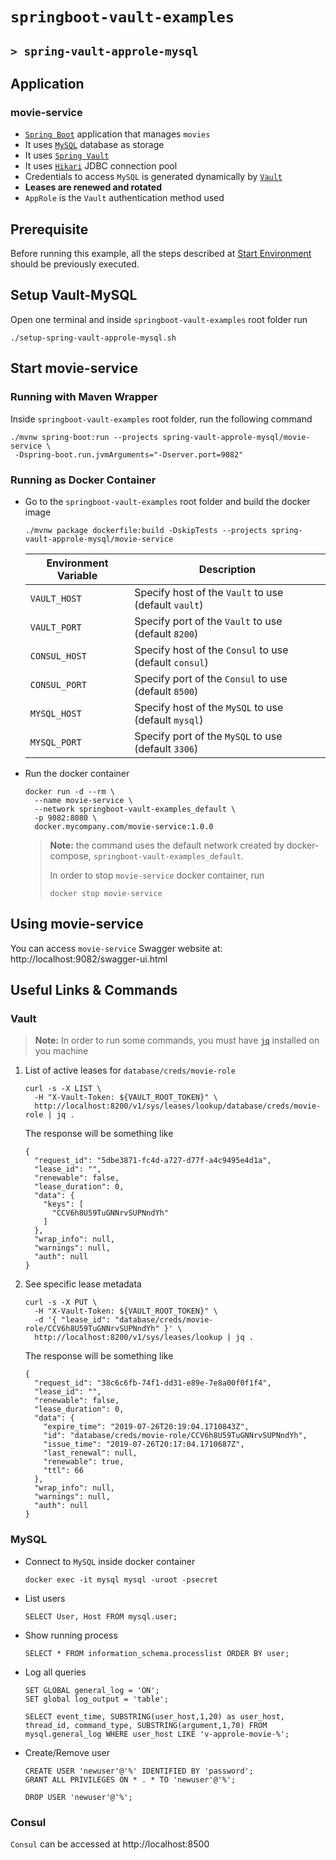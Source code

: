 # `springboot-vault-examples`
## `> spring-vault-approle-mysql`

## Application

### movie-service

- [`Spring Boot`](https://docs.spring.io/spring-boot/docs/current/reference/htmlsingle/) application that manages `movies`
- It uses [`MySQL`](https://www.mysql.com/) database as storage
- It uses [`Spring Vault`](https://docs.spring.io/spring-vault/docs/2.1.3.RELEASE/reference/html/#_document_structure)
- It uses [`Hikari`](https://github.com/brettwooldridge/HikariCP) JDBC connection pool
- Credentials to access `MySQL` is generated dynamically by [`Vault`](https://www.vaultproject.io)
- **Leases are renewed and rotated**
- `AppRole` is the `Vault` authentication method used

## Prerequisite

Before running this example, all the steps described at [Start Environment](https://github.com/ivangfr/springboot-vault-examples#start-environment) should be previously executed.

## Setup Vault-MySQL

Open one terminal and inside `springboot-vault-examples` root folder run
```
./setup-spring-vault-approle-mysql.sh
```

## Start movie-service

### Running with Maven Wrapper

Inside `springboot-vault-examples` root folder, run the following command
```
./mvnw spring-boot:run --projects spring-vault-approle-mysql/movie-service \
 -Dspring-boot.run.jvmArguments="-Dserver.port=9082"
```

### Running as Docker Container

- Go to the `springboot-vault-examples` root folder and build the docker image
  ```
  ./mvnw package dockerfile:build -DskipTests --projects spring-vault-approle-mysql/movie-service
  ```
  | Environment Variable | Description                                            |
  | -------------------- | ------------------------------------------------------ |
  | `VAULT_HOST`         | Specify host of the `Vault` to use (default `vault`)   |
  | `VAULT_PORT`         | Specify port of the `Vault` to use (default `8200`)    |
  | `CONSUL_HOST`        | Specify host of the `Consul` to use (default `consul`) |
  | `CONSUL_PORT`        | Specify port of the `Consul` to use (default `8500`)   |
  | `MYSQL_HOST`         | Specify host of the `MySQL` to use (default `mysql`)   |
  | `MYSQL_PORT`         | Specify port of the `MySQL` to use (default `3306`)    |

- Run the docker container
  ```
  docker run -d --rm \
    --name movie-service \
    --network springboot-vault-examples_default \
    -p 9082:8080 \
    docker.mycompany.com/movie-service:1.0.0
  ```
  > **Note:** the command uses the default network created by docker-compose, `springboot-vault-examples_default`.
  >
  > In order to stop `movie-service` docker container, run
  > ```
  > docker stop movie-service 
  > ```

## Using movie-service

You can access `movie-service` Swagger website at: http://localhost:9082/swagger-ui.html

## Useful Links & Commands

### Vault

> **Note:** In order to run some commands, you must have [`jq`](https://stedolan.github.io/jq) installed on you machine

1. List of active leases for `database/creds/movie-role`
   ```
   curl -s -X LIST \
     -H "X-Vault-Token: ${VAULT_ROOT_TOKEN}" \
     http://localhost:8200/v1/sys/leases/lookup/database/creds/movie-role | jq .
   ```

   The response will be something like
   ```
   {
     "request_id": "5dbe3871-fc4d-a727-d77f-a4c9495e4d1a",
     "lease_id": "",
     "renewable": false,
     "lease_duration": 0,
     "data": {
       "keys": [
         "CCV6h8U59TuGNNrvSUPNndYh"
       ]
     },
     "wrap_info": null,
     "warnings": null,
     "auth": null
   }
   ```

2. See specific lease metadata
   ```
   curl -s -X PUT \
     -H "X-Vault-Token: ${VAULT_ROOT_TOKEN}" \
     -d '{ "lease_id": "database/creds/movie-role/CCV6h8U59TuGNNrvSUPNndYh" }' \
     http://localhost:8200/v1/sys/leases/lookup | jq .
   ```

   The response will be something like
   ```
   {
     "request_id": "38c6c6fb-74f1-dd31-e89e-7e8a00f0f1f4",
     "lease_id": "",
     "renewable": false,
     "lease_duration": 0,
     "data": {
       "expire_time": "2019-07-26T20:19:04.1710843Z",
       "id": "database/creds/movie-role/CCV6h8U59TuGNNrvSUPNndYh",
       "issue_time": "2019-07-26T20:17:04.1710687Z",
       "last_renewal": null,
       "renewable": true,
       "ttl": 66
     },
     "wrap_info": null,
     "warnings": null,
     "auth": null
   }
   ```

### MySQL

- Connect to `MySQL` inside docker container
  ```
  docker exec -it mysql mysql -uroot -psecret
  ```

- List users
  ```
  SELECT User, Host FROM mysql.user;
  ```

- Show running process
  ```
  SELECT * FROM information_schema.processlist ORDER BY user;
  ```

- Log all queries
  ```
  SET GLOBAL general_log = 'ON';
  SET global log_output = 'table';
  
  SELECT event_time, SUBSTRING(user_host,1,20) as user_host, thread_id, command_type, SUBSTRING(argument,1,70) FROM mysql.general_log WHERE user_host LIKE 'v-approle-movie-%';
  ```

- Create/Remove user
  ```
  CREATE USER 'newuser'@'%' IDENTIFIED BY 'password';
  GRANT ALL PRIVILEGES ON * . * TO 'newuser'@'%';
  
  DROP USER 'newuser'@'%';
  ```

### Consul

`Consul` can be accessed at http://localhost:8500
